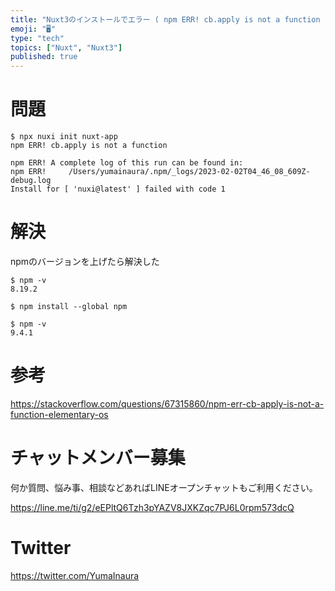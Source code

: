 ```yaml
---
title: "Nuxt3のインストールでエラー ( npm ERR! cb.apply is not a function )"
emoji: "🖥"
type: "tech"
topics: ["Nuxt", "Nuxt3"]
published: true
---
```



# 問題

```
$ npx nuxi init nuxt-app
npm ERR! cb.apply is not a function

npm ERR! A complete log of this run can be found in:
npm ERR!     /Users/yumainaura/.npm/_logs/2023-02-02T04_46_08_609Z-debug.log
Install for [ 'nuxi@latest' ] failed with code 1
```

# 解決

npmのバージョンを上げたら解決した

```
$ npm -v
8.19.2
```

```
$ npm install --global npm
```

```
$ npm -v
9.4.1
```

# 参考

https://stackoverflow.com/questions/67315860/npm-err-cb-apply-is-not-a-function-elementary-os

# チャットメンバー募集


何か質問、悩み事、相談などあればLINEオープンチャットもご利用ください。

https://line.me/ti/g2/eEPltQ6Tzh3pYAZV8JXKZqc7PJ6L0rpm573dcQ


# Twitter

https://twitter.com/YumaInaura

